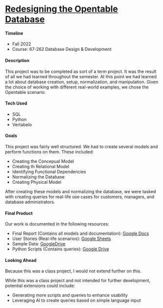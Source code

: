 # <u>Redesigning the Opentable Database</u>


#### <span class="highlight-blue">Timeline</span>
- Fall 2022
- Course: 67-262 Database Design & Development

#### <span class="highlight-blue">Description</span>
This project was to be completed as sort of a term project. It was the result of all we had learned throughout the semester. At this point we had learned a lot about database creation, setup, normalization, and manipulation. Given the choice of working with different real-world examples, we chose the Opentable scenario.

#### <span class="highlight-blue">Tech Used</span>
- SQL
- Python
- Vertabelo

#### <span class="highlight-blue">Goals</span>
This project was fairly well structured. We had to create several models and perform functions on them. These included:
- Creating the Concepual Model
- Creating th Relational Model
- Identifying Functional Dependencies
- Normalizing the Database
- Creating Physical Model

After creating these models and normalizing the database, we were tasked with creating queries for real-life use cases for customers, managers, and database administrators.

#### <span class="highlight-blue">Final Product</span>
Our work is documented in the following resources:

- Final Report (Contains all models and documentation): <a href="https://docs.google.com/document/d/1nIwt4R_JFHaxCow1Gj5cbUGGsy6p7rlYrx2jaedJg6Q/edit" target="_blank">Google Docs</a>
- User Stories (Real-life scenarios): <a href="https://docs.google.com/spreadsheets/d/1LGz_THipu0mP4BJ9_00ys3d_LjmVDPI5IdrlzItl4i4/edit?usp=sharing" target="_blank">Google Sheets</a>
- Sample Data: <a href="https://drive.google.com/drive/folders/1mNMGjpAm9XyNSsOTEFMig0TjsV0lrbDT?usp=sharing" target="_blank">GoogleDrive</a>
- Python Scripts (Contains queries): <a href="https://drive.google.com/drive/folders/1XZ7okZCpet3WXIfNgYUuhRFvuR0OFHWp?usp=sharing" target="_blank">Google Drive</a>


#### <span class="highlight-blue">Looking Ahead</span>
Because this was a class project, I would not extend further on this.

While this was a class project and not intended for further development, potential extensions could include:
- Generating more scripts and queries to enhance usability
- Leveraging AI to create queries based on simple language input

